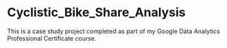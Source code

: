 # Cyclistic_Bike_Share_Analysis
This is a case study project completed as part of my Google Data Analytics Professional Certificate course. 
